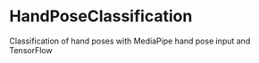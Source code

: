 # HandPoseClassification
Classification of hand poses with MediaPipe hand pose input and TensorFlow
